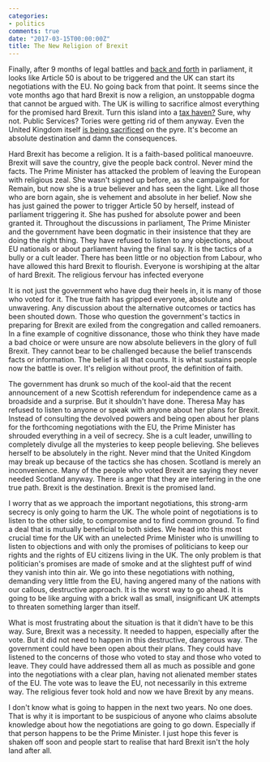 ```yaml
---
categories:
- politics
comments: true
date: "2017-03-15T00:00:00Z"
title: The New Religion of Brexit
---
```

  
Finally, after 9 months of legal battles and <a href="/with-us-or-against-us-brexit-and-the-daily-mail/">back and forth</a> in parliament, it looks like Article 50 is about to be triggered and the UK can start its negotiations with the EU. No going back from that point. It seems since the vote months ago that hard Brexit is now a religion, an unstoppable dogma that cannot be argued with. The UK is willing to sacrifice almost everything for the promised hard Brexit. Turn this island into a <a href="http://www.huffingtonpost.co.uk/entry/theresa-may-threatens-eu-with-tax-haven-hard-brexit-plan-ready-to-do-so-if-eu-blocks-trade-migration-deal_uk_587cbbdae4b04a8bfe6af15b">tax haven?</a> Sure, why not. Public Services? Tories were getting rid of them anyway. Even the United Kingdom itself <a href="http://www.independent.co.uk/news/uk/politics/second-scottish-independence-live-referendum-nicola-sturgeon-brexit-speech-second-indy-ref-2-uk-eu-a7626746.html">is being sacrificed</a> on the pyre. It's become an absolute destination and damn the consequences.  

<!--more-->  

Hard Brexit has become a religion. It is a faith-based political manoeuvre. Brexit will save the country, give the people back control. Never mind the facts. The Prime Minister has attacked the problem of leaving the European with religious zeal. She wasn't signed up before, as she campaigned for Remain, but now she is a true believer and has seen the light. Like all those who are born again, she is vehement and absolute in her belief. Now she has just gained the power to trigger Article 50 by herself, instead of parliament triggering it. She has pushed for absolute power and been granted it. Throughout the discussions in parliament, The Prime Minister and the government have been dogmatic in their insistence that they are doing the right thing. They have refused to listen to any objections, about EU nationals or about parliament having the final say. It is the tactics of a bully or a cult leader. There has been little or no objection from Labour, who have allowed this hard Brexit to flourish. Everyone is worshiping at the altar of hard Brexit. The religious fervour has infected everyone  

It is not just the government who have dug their heels in, it is many of those who voted for it. The true faith has gripped everyone, absolute and unwavering. Any discussion about the alternative outcomes or tactics has been shouted down. Those who question the government's tactics in preparing for Brexit are exiled from the congregation and called remoaners. In a fine example of cognitive dissonance, those who think they have made a bad choice or were unsure are now absolute believers in the glory of full Brexit. They cannot bear to be challenged because the belief transcends facts or information. The belief is all that counts. It is what sustains people now the battle is over. It's religion without proof, the definition of faith.  

The government has drunk so much of the kool-aid that the recent announcement of a new Scottish referendum for independence came as a broadside and a surprise. But it shouldn't have done. Theresa May has refused to listen to anyone or speak with anyone about her plans for Brexit. Instead of consulting the devolved powers and being open about her plans for the forthcoming negotiations with the EU, the Prime Minister has shrouded everything in a veil of secrecy. She is a cult leader, unwilling to completely divulge all the mysteries to keep people believing. She believes herself to be absolutely in the right. Never mind that the United Kingdom may break up because of the tactics she has chosen. Scotland is merely an inconvenience. Many of the people who voted Brexit are saying they never needed Scotland anyway. There is anger that they are interfering in the one true path. Brexit is the destination. Brexit is the promised land.  

I worry that as we approach the important negotiations, this strong-arm secrecy is only going to harm the UK. The whole point of negotiations is to listen to the other side, to compromise and to find common ground. To find a deal that is mutually beneficial to both sides. We head into this most crucial time for the UK with an unelected Prime Minister who is unwilling to listen to objections and with only the promises of politicians to keep our rights and the rights of EU citizens living in the UK. The only problem is that politician's promises are made of smoke and at the slightest puff of wind they vanish into thin air. We go into these negotiations with nothing, demanding very little from the EU, having angered many of the nations with our callous, destructive approach. It is the worst way to go ahead. It is going to be like arguing with a brick wall as small, insignificant UK attempts to threaten something larger than itself.  

What is most frustrating about the situation is that it didn't have to be this way. Sure, Brexit was a necessity. It needed to happen, especially after the vote. But it did not need to happen in this destructive, dangerous way. The government could have been open about their plans. They could have listened to the concerns of those who voted to stay and those who voted to leave. They could have addressed them all as much as possible and gone into the negotiations with a clear plan, having not alienated member states of the EU. The vote was to leave the EU, not necessarily in this extreme way. The religious fever took hold and now we have Brexit by any means.  

I don't know what is going to happen in the next two years. No one does. That is why it is important to be suspicious of anyone who claims absolute knowledge about how the negotiations are going to go down. Especially if that person happens to be the Prime Minister. I just hope this fever is shaken off soon and people start to realise that hard Brexit isn't the holy land after all.  
